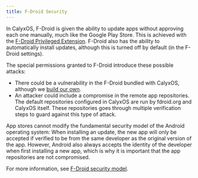 ```yaml
---
title: F-Droid Security
---
```


In CalyxOS, F-Droid is given the ability to update apps without approving each one manually, much like the Google Play Store. This is achieved with the [F-Droid Privileged Extension](https://gitlab.com/fdroid/privileged-extension/). F-Droid also has the ability to automatically install updates, although this is turned off by default (in the F-Droid settings).

The special permissions granted to F-Droid introduce these possible attacks:

* There could be a vulnerability in the F-Droid bundled with CalyxOS, although we [build our own](https://gitlab.com/CalyxOS/platform_external_fdroid_fdroidclient).
* An attacker could include a compromise in the remote app repositories. The default repositories configured in CalyxOS are run by fdroid.org and CalyxOS itself. These repositories goes through multiple verification steps to guard against this type of attack.

App stores cannot modify the fundamental security model of the Android operating system: When installing an update, the new app will only be accepted if verified to be from the same developer as the original version of the app. However, Android also always accepts the identity of the developer when first installing a new app, which is why it is important that the app repositories are not compromised.

For more information, see [F-Droid security model](https://f-droid.org/en/docs/Security_Model/).
